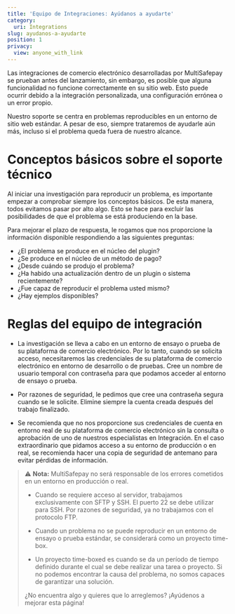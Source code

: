 ```yaml
---
title: 'Equipo de Integraciones: Ayúdanos a ayudarte'
category:
  uri: Integrations
slug: ayudanos-a-ayudarte
position: 1
privacy:
  view: anyone_with_link
---
```


Las integraciones de comercio electrónico desarrolladas por MultiSafepay se prueban antes del lanzamiento, sin embargo, es posible que alguna funcionalidad no funcione correctamente en su sitio web. Esto puede ocurrir debido a la integración personalizada, una configuración errónea o un error propio.

Nuestro soporte se centra en problemas reproducibles en un entorno de sitio web estándar. A pesar de eso, siempre trataremos de ayudarle aún más, incluso si el problema queda fuera de nuestro alcance.

# Conceptos básicos sobre el soporte técnico

Al iniciar una investigación para reproducir un problema, es importante empezar a comprobar siempre los conceptos básicos. De esta manera, todos evitamos pasar por alto algo. Esto se hace para excluir las posibilidades de que el problema se está produciendo en la base.

Para mejorar el plazo de respuesta, le rogamos que nos proporcione la información disponible respondiendo a las siguientes preguntas:

- ¿El problema se produce en el núcleo del plugin?
- ¿Se produce en el núcleo de un método de pago?
- ¿Desde cuándo se produjo el problema?
- ¿Ha habido una actualización dentro de un plugin o sistema recientemente?
- ¿Fue capaz de reproducir el problema usted mismo?
- ¿Hay ejemplos disponibles?

# Reglas del equipo de integración

- La investigación se lleva a cabo en un entorno de ensayo o prueba de su plataforma de comercio electrónico. Por lo tanto, cuando se solicita acceso, necesitaremos las credenciales de su plataforma de comercio electrónico en entorno de desarrollo o de pruebas. Cree un nombre de usuario temporal con contraseña para que podamos acceder al entorno de ensayo o prueba.

- Por razones de seguridad, le pedimos que cree una contraseña segura cuando se le solicite. Elimine siempre la cuenta creada después del trabajo finalizado.

- Se recomienda que no nos proporcione sus credenciales de cuenta en entorno real de su plataforma de comercio electrónico sin la consulta o aprobación de uno de nuestros especialistas en Integración. En el caso extraordinario que pidamos acceso a su entorno de producción o en real, se recomienda hacer una copia de seguridad de antemano para evitar pérdidas de información.

> ⚠️ **Nota:**
> MultiSafepay no será responsable de los errores cometidos en un entorno en producción o real.
>
> - Cuando se requiere acceso al servidor, trabajamos exclusivamente con SFTP y SSH. El puerto 22 se debe utilizar para SSH. Por razones de seguridad, ya no trabajamos con el protocolo FTP.
>
> - Cuando un problema no se puede reproducir en un entorno de ensayo o prueba estándar, se considerará como un proyecto time-box.
> 
> - Un proyecto time-boxed es cuando se da un período de tiempo definido durante el cual se debe realizar una tarea o proyecto. Si no podemos encontrar la causa del problema, no somos capaces de garantizar una solución.
>
> ¿No encuentra algo y quieres que lo arreglemos? ¡Ayúdenos a mejorar esta página!
